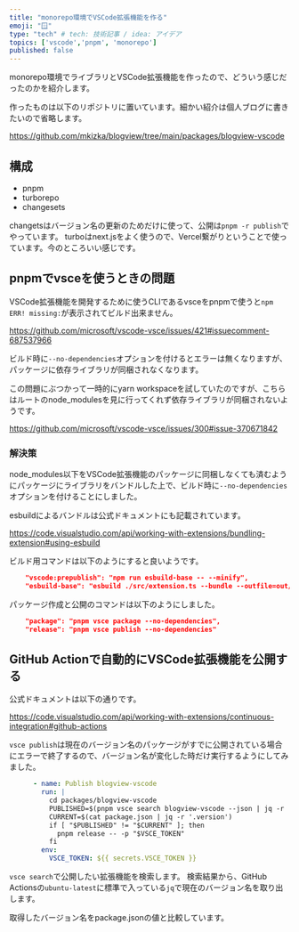 ```yaml
---
title: "monorepo環境でVSCode拡張機能を作る"
emoji: "🪟"
type: "tech" # tech: 技術記事 / idea: アイデア
topics: ['vscode','pnpm', 'monorepo']
published: false
---
```


monorepo環境でライブラリとVSCode拡張機能を作ったので、どういう感じだったのかを紹介します。

作ったものは以下のリポジトリに置いています。細かい紹介は個人ブログに書きたいので省略します。

https://github.com/mkizka/blogview/tree/main/packages/blogview-vscode

## 構成
- pnpm
- turborepo
- changesets

changetsはバージョン名の更新のためだけに使って、公開は`pnpm -r publish`でやっています。
turboはnext.jsをよく使うので、Vercel繋がりということで使っています。今のところいい感じです。

## pnpmでvsceを使うときの問題
VSCode拡張機能を開発するために使うCLIであるvsceをpnpmで使うと`npm ERR! missing:`が表示されてビルド出来ません。

https://github.com/microsoft/vscode-vsce/issues/421#issuecomment-687537966

ビルド時に`--no-dependencies`オプションを付けるとエラーは無くなりますが、パッケージに依存ライブラリが同梱されなくなります。

この問題にぶつかって一時的にyarn workspaceを試していたのですが、こちらはルートのnode_modulesを見に行ってくれず依存ライブラリが同梱されないようです。

https://github.com/microsoft/vscode-vsce/issues/300#issue-370671842

### 解決策
node_modules以下をVSCode拡張機能のパッケージに同梱しなくても済むようにパッケージにライブラリをバンドルした上で、ビルド時に`--no-dependencies`オプションを付けることにしました。

esbuildによるバンドルは公式ドキュメントにも記載されています。

https://code.visualstudio.com/api/working-with-extensions/bundling-extension#using-esbuild

ビルド用コマンドは以下のようにすると良いようです。

```json:package.json
    "vscode:prepublish": "npm run esbuild-base -- --minify",
    "esbuild-base": "esbuild ./src/extension.ts --bundle --outfile=out/main.js --external:vscode --format=cjs --platform=node",
```
パッケージ作成と公開のコマンドは以下のようにしました。

```json:package.json
    "package": "pnpm vsce package --no-dependencies",
    "release": "pnpm vsce publish --no-dependencies"
```

## GitHub Actionで自動的にVSCode拡張機能を公開する
公式ドキュメントは以下の通りです。

https://code.visualstudio.com/api/working-with-extensions/continuous-integration#github-actions

`vsce publish`は現在のバージョン名のパッケージがすでに公開されている場合にエラーで終了するので、バージョン名が変化した時だけ実行するようにしてみました。

```yml:publish.yml
      - name: Publish blogview-vscode
        run: |
          cd packages/blogview-vscode
          PUBLISHED=$(pnpm vsce search blogview-vscode --json | jq -r '.[].versions[0].version')
          CURRENT=$(cat package.json | jq -r '.version')
          if [ "$PUBLISHED" != "$CURRENT" ]; then
            pnpm release -- -p "$VSCE_TOKEN"
          fi
        env:
          VSCE_TOKEN: ${{ secrets.VSCE_TOKEN }}
```

`vsce search`で公開したい拡張機能を検索します。
検索結果から、GitHub Actionsの`ubuntu-latest`に標準で入っている`jq`で現在のバージョン名を取り出します。

取得したバージョン名をpackage.jsonの値と比較しています。
